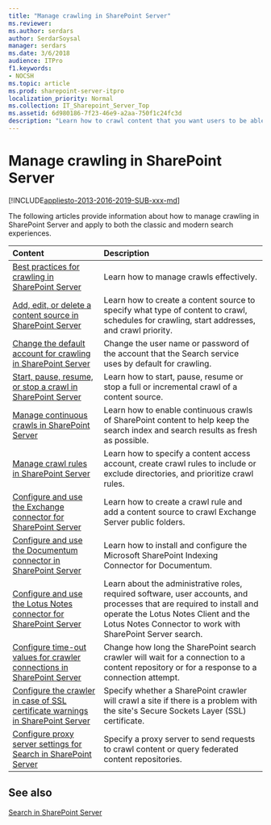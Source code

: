 ```yaml
---
title: "Manage crawling in SharePoint Server"
ms.reviewer: 
ms.author: serdars
author: SerdarSoysal
manager: serdars
ms.date: 3/6/2018
audience: ITPro
f1.keywords:
- NOCSH
ms.topic: article
ms.prod: sharepoint-server-itpro
localization_priority: Normal
ms.collection: IT_Sharepoint_Server_Top
ms.assetid: 6d980186-7f23-46e9-a2aa-750f1c24fc3d
description: "Learn how to crawl content that you want users to be able to search for in SharePoint Server."
---
```


# Manage crawling in SharePoint Server

[!INCLUDE[appliesto-2013-2016-2019-SUB-xxx-md](../includes/appliesto-2013-2016-2019-SUB-xxx-md.md)] 
  
The following articles provide information about how to manage crawling in SharePoint Server and apply to both the classic and modern search experiences.
  


|                                                                  **Content**                                                                   |                                                                                                      **Description**                                                                                                       |
| :--------------------------------------------------------------------------------------------------------------------------------------------- | :------------------------------------------------------------------------------------------------------------------------------------------------------------------------------------------------------------------------- |
| [Best practices for crawling in SharePoint Server](best-practices-for-crawling.md)                                                             | Learn how to manage crawls effectively.                                                                                                                                                                                    |
| [Add, edit, or delete a content source in SharePoint Server](add-edit-or-delete-a-content-source.md)                                           | Learn how to create a content source to specify what type of content to crawl, schedules for crawling, start addresses, and crawl priority.                                                                                |
| [Change the default account for crawling in SharePoint Server](change-the-default-account-for-crawling.md)                                     | Change the user name or password of the account that the Search service uses by default for crawling.                                                                                                                      |
| [Start, pause, resume, or stop a crawl in SharePoint Server](start-pause-resume-or-stop-a-crawl.md)                                            | Learn how to start, pause, resume or stop a full or incremental crawl of a content source.                                                                                                                                 |
| [Manage continuous crawls in SharePoint Server](manage-continuous-crawls.md)                                                                   | Learn how to enable continuous crawls of SharePoint content to help keep the search index and search results as fresh as possible.                                                                                         |
| [Manage crawl rules in SharePoint Server](manage-crawl-rules.md)                                                                               | Learn how to specify a content access account, create crawl rules to include or exclude directories, and prioritize crawl rules.                                                                                           |
| [Configure and use the Exchange connector for SharePoint Server](configure-and-use-the-exchange-connector.md)                                  | Learn how to create a crawl rule and add a content source to crawl Exchange Server public folders.                                                                                                                         |
| [Configure and use the Documentum connector in SharePoint Server](configure-and-use-the-documentum-connector.md)                               | Learn how to install and configure the Microsoft SharePoint Indexing Connector for Documentum.                                                                                                                             |
| [Configure and use the Lotus Notes connector for SharePoint Server](configure-and-use-the-lotus-notes-connector.md)                            | Learn about the administrative roles, required software, user accounts, and processes that are required to install and operate the Lotus Notes Client and the Lotus Notes Connector to work with SharePoint Server search. |
| [Configure time-out values for crawler connections in SharePoint Server](configure-time-out-values-for-crawler-connections.md)                 | Change how long the SharePoint search crawler will wait for a connection to a content repository or for a response to a connection attempt.                                                                                |
| [Configure the crawler in case of SSL certificate warnings in SharePoint Server](configure-the-crawler-in-case-of-ssl-certificate-warnings.md) | Specify whether a SharePoint crawler will crawl a site if there is a problem with the site's Secure Sockets Layer (SSL) certificate.                                                                                       |
| [Configure proxy server settings for Search in SharePoint Server](configure-proxy-server-settings-for-search.md)                               | Specify a proxy server to send requests to crawl content or query federated content repositories.                                                                                                                          |
   
## See also

[Search in SharePoint Server](../what-s-new/new-and-improved-features-in-sharepoint-server-2016.md)